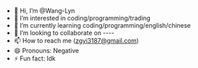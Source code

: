- 👋 Hi, I’m @Wang-Lyn 
- 👀 I’m interested in coding/programming/trading
- 🌱 I’m currently learning coding/programming/english/chinese
- 💞️ I’m looking to collaborate on ----
- 📫 How to reach me (zgyi3187@gmail.com)
- 😄 Pronouns: Negative
- ⚡ Fun fact: Idk

<!---
Wang-Lyn/Wang-Lyn is a ✨ special ✨ repository because its `README.md` (this file) appears on your GitHub profile.
You can click the Preview link to take a look at your changes.
--->
